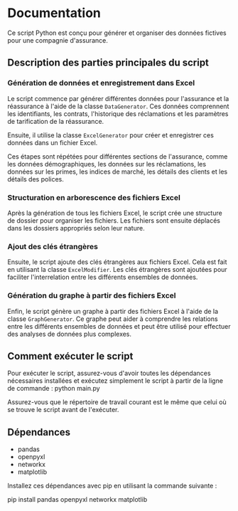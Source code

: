 # Documentation

Ce script Python est conçu pour générer et organiser des données fictives pour une compagnie d'assurance. 

## Description des parties principales du script

### Génération de données et enregistrement dans Excel

Le script commence par générer différentes données pour l'assurance et la réassurance à l'aide de la classe `DataGenerator`. Ces données comprennent les identifiants, les contrats, l'historique des réclamations et les paramètres de tarification de la réassurance.

Ensuite, il utilise la classe `ExcelGenerator` pour créer et enregistrer ces données dans un fichier Excel.

Ces étapes sont répétées pour différentes sections de l'assurance, comme les données démographiques, les données sur les réclamations, les données sur les primes, les indices de marché, les détails des clients et les détails des polices.

### Structuration en arborescence des fichiers Excel

Après la génération de tous les fichiers Excel, le script crée une structure de dossier pour organiser les fichiers. Les fichiers sont ensuite déplacés dans les dossiers appropriés selon leur nature.

### Ajout des clés étrangères

Ensuite, le script ajoute des clés étrangères aux fichiers Excel. Cela est fait en utilisant la classe `ExcelModifier`. Les clés étrangères sont ajoutées pour faciliter l'interrelation entre les différents ensembles de données.

### Génération du graphe à partir des fichiers Excel

Enfin, le script génère un graphe à partir des fichiers Excel à l'aide de la classe `GraphGenerator`. Ce graphe peut aider à comprendre les relations entre les différents ensembles de données et peut être utilisé pour effectuer des analyses de données plus complexes.

## Comment exécuter le script

Pour exécuter le script, assurez-vous d'avoir toutes les dépendances nécessaires installées et exécutez simplement le script à partir de la ligne de commande : python main.py

Assurez-vous que le répertoire de travail courant est le même que celui où se trouve le script avant de l'exécuter.

## Dépendances

- pandas
- openpyxl
- networkx
- matplotlib

Installez ces dépendances avec pip en utilisant la commande suivante :

pip install pandas openpyxl networkx matplotlib
